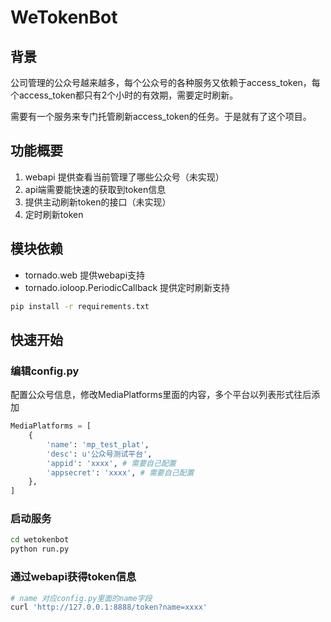 # WeTokenBot

## 背景

公司管理的公众号越来越多，每个公众号的各种服务又依赖于access_token，每个access_token都只有2个小时的有效期，需要定时刷新。

需要有一个服务来专门托管刷新access_token的任务。于是就有了这个项目。

## 功能概要

1. webapi 提供查看当前管理了哪些公众号（未实现）
2. api端需要能快速的获取到token信息
3. 提供主动刷新token的接口（未实现）
4. 定时刷新token

## 模块依赖

- tornado.web 提供webapi支持
- tornado.ioloop.PeriodicCallback 提供定时刷新支持

```bash
pip install -r requirements.txt
```

## 快速开始

### 编辑config.py

配置公众号信息，修改MediaPlatforms里面的内容，多个平台以列表形式往后添加
``` python
MediaPlatforms = [
    {
        'name': 'mp_test_plat',
        'desc': u'公众号测试平台',
        'appid': 'xxxx', # 需要自己配置
        'appsecret': 'xxxx', # 需要自己配置
    },
]
```

### 启动服务

``` bash
cd wetokenbot
python run.py
```

### 通过webapi获得token信息

``` bash
# name 对应config.py里面的name字段
curl 'http://127.0.0.1:8888/token?name=xxxx'
```
